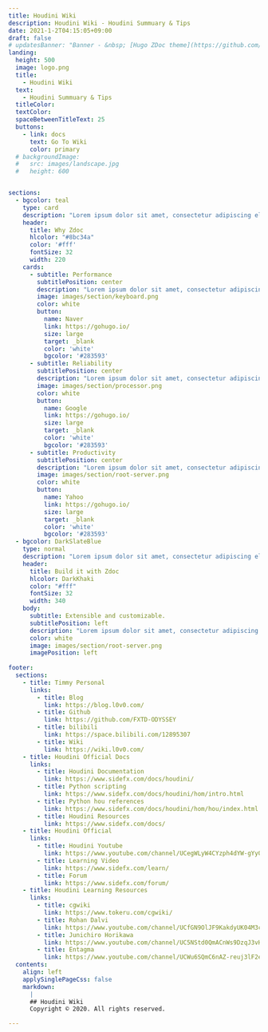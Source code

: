 ```yaml
---
title: Houdini Wiki
description: Houdini Wiki - Houdini Summuary & Tips
date: 2021-1-2T04:15:05+09:00
draft: false
# updatesBanner: "Banner - &nbsp; [Hugo ZDoc theme](https://github.com/zzossig/hugo-theme-zdoc) &nbsp; just arrived"
landing:
  height: 500
  image: logo.png
  title:
    - Houdini Wiki
  text:
    - Houdini Summuary & Tips
  titleColor:
  textColor:
  spaceBetweenTitleText: 25
  buttons:
    - link: docs
      text: Go To Wiki
      color: primary
  # backgroundImage: 
  #   src: images/landscape.jpg
  #   height: 600


sections:
  - bgcolor: teal
    type: card
    description: "Lorem ipsum dolor sit amet, consectetur adipiscing elit. Fusce id eleifend erat. Integer eget mattis augue. Suspendisse semper laoreet tortor sed convallis. Nulla ac euismod lorem"
    header: 
      title: Why Zdoc
      hlcolor: "#8bc34a"
      color: '#fff'
      fontSize: 32
      width: 220
    cards:
      - subtitle: Performance
        subtitlePosition: center
        description: "Lorem ipsum dolor sit amet, consectetur adipiscing elit. Fusce id eleifend erat. Integer eget mattis augue."
        image: images/section/keyboard.png
        color: white
        button: 
          name: Naver
          link: https://gohugo.io/
          size: large
          target: _blank
          color: 'white'
          bgcolor: '#283593'
      - subtitle: Reliability
        subtitlePosition: center
        description: "Lorem ipsum dolor sit amet, consectetur adipiscing elit. Fusce id eleifend erat. Integer eget mattis augue. Suspendisse semper laoreet tortor sed convallis. Nulla ac euismod lorem"
        image: images/section/processor.png
        color: white
        button: 
          name: Google
          link: https://gohugo.io/
          size: large
          target: _blank
          color: 'white'
          bgcolor: '#283593'
      - subtitle: Productivity
        subtitlePosition: center
        description: "Lorem ipsum dolor sit amet, consectetur adipiscing elit. Fusce id eleifend erat. Integer eget mattis augue. Suspendisse semper laoreet tortor sed convallis. Nulla ac euismod lorem"
        image: images/section/root-server.png
        color: white
        button: 
          name: Yahoo
          link: https://gohugo.io/
          size: large
          target: _blank
          color: 'white'
          bgcolor: '#283593'
  - bgcolor: DarkSlateBlue
    type: normal
    description: "Lorem ipsum dolor sit amet, consectetur adipiscing elit. Fusce id eleifend erat. Integer eget mattis augue. Suspendisse semper laoreet tortor sed convallis. Nulla ac euismod lorem"
    header:
      title: Build it with Zdoc
      hlcolor: DarkKhaki
      color: "#fff"
      fontSize: 32
      width: 340
    body:
      subtitle: Extensible and customizable.
      subtitlePosition: left
      description: "Lorem ipsum dolor sit amet, consectetur adipiscing elit. Fusce id eleifend erat. Integer eget mattis augue. Suspendisse semper laoreet tortor sed convallis. Nulla ac euismod lorem"
      color: white
      image: images/section/root-server.png
      imagePosition: left
      
footer:
  sections:
    - title: Timmy Personal
      links:
        - title: Blog
          link: https://blog.l0v0.com/
        - title: Github
          link: https://github.com/FXTD-ODYSSEY
        - title: bilibili
          link: https://space.bilibili.com/12895307
        - title: Wiki
          link: https://wiki.l0v0.com/
    - title: Houdini Official Docs 
      links:
        - title: Houdini Documentation
          link: https://www.sidefx.com/docs/houdini/
        - title: Python scripting
          link: https://www.sidefx.com/docs/houdini/hom/intro.html
        - title: Python hou references
          link: https://www.sidefx.com/docs/houdini/hom/hou/index.html
        - title: Houdini Resources 
          link: https://www.sidefx.com/docs/
    - title: Houdini Official
      links:
        - title: Houdini Youtube
          link: https://www.youtube.com/channel/UCegWLyW4CYzph4dYW-gYy0g
        - title: Learning Video
          link: https://www.sidefx.com/learn/
        - title: Forum
          link: https://www.sidefx.com/forum/
    - title: Houdini Learning Resources
      links:
        - title: cgwiki
          link: https://www.tokeru.com/cgwiki/
        - title: Rohan Dalvi
          link: https://www.youtube.com/channel/UCfGN9OlJF9KakdyUK04M3cA
        - title: Junichiro Horikawa
          link: https://www.youtube.com/channel/UC5NStd0QmACnWs9DzqJ3vHg
        - title: Entagma
          link: https://www.youtube.com/channel/UCWu6SQmC6nAZ-reuj3lF2eQ
  contents: 
    align: left
    applySinglePageCss: false
    markdown:
      |
      ## Houdini Wiki
      Copyright © 2020. All rights reserved.

---
```

